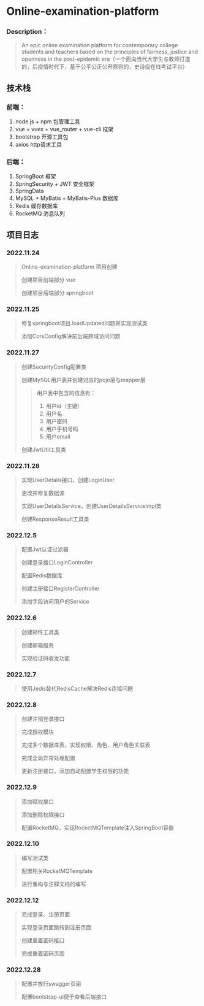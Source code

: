# Online-examination-platform

### Description：

> An epic online examination platform for contemporary college students and teachers based on the principles of fairness, justice and openness in the post-epidemic era（一个面向当代大学生与教师打造的，后疫情时代下，基于公平公正公开原则的，史诗级在线考试平台）

## 技术栈

### 前端：

1. node.js + npm 包管理工具
2. vue + vuex + vue_router + vue-cli 框架
3. bootstrap 开源工具包
4. axios http请求工具

### 后端：

1. SpringBoot 框架
2. SpringSecurity + JWT 安全框架
3. SpringData
4. MySQL + MyBatis + MyBatis-Plus 数据库
5. Redis 缓存数据库
6. RocketMQ 消息队列

## 项目日志

### 2022.11.24

> Online-examination-platform 项目创建
>
> 创建项目前端部分 vue
>
> 创建项目后端部分 springboot

### 2022.11.25

> 修复springboot项目.loadUpdated问题并实现测试类
>
> 添加CorsConfig解决前后端跨域访问问题

### 2022.11.27

> 创建SecurityConfig配置类
>
> 创建MySQL用户表并创建对应的pojo层与mapper层
>
> > 用户表中包含的信息有：
> >
> > 1. 用户id（主键）
> > 2. 用户名
> > 3. 用户密码
> > 4. 用户手机号码
> > 5. 用户email
>
> 创建JwtUtil工具类

### 2022.11.28

> 实现UserDetails接口，创建LoginUser
>
> 更改并修复数据源
>
> 实现UserDetailsService，创建UserDetailsServiceImpl类
>
> 创建ResponseResult工具类

### 2022.12.5

> 配置Jwt认证过滤器
>
> 创建登录接口LoginController
>
> 配置Redis数据库
>
> 创建注册接口RegisterController
>
> 添加字段访问用户的Service

### 2022.12.6

> 创建邮件工具类
>
> 创建邮箱服务
>
> 实现验证码收发功能

### 2022.12.7

> 使用Jedis替代RedisCache解决Redis连接问题

### 2022.12.8

> 创建注销登录接口
>
> 完成授权模块
>
> 完成多个数据库表，实现权限、角色、用户角色关联表
>
> 完成全局异常处理配置
>
> 更新注册接口，添加自动配置学生权限的功能

### 2022.12.9

> 添加赋权接口
>
> 添加删除权限接口
>
> 配置RocketMQ，实现RocketMQTemplate注入SpringBoot容器

### 2022.12.10

> 编写测试类
>
> 配置相关RocketMQTemplate
>
> 进行重构与注释文档的编写

### 2022.12.12

>完成登录、注册页面
>
>实现登录页面跳转到注册页面
>
>创建重置密码接口
>
>完成重置密码页面

### 2022.12.28

> 配置并放行swagger页面
>
> 配置bootstrap-ui便于查看后端接口
